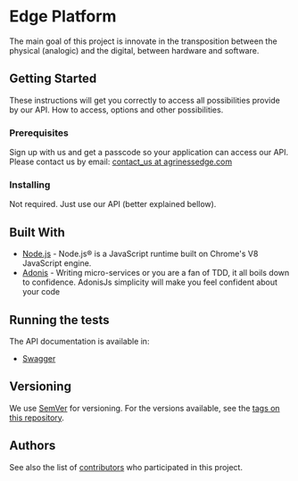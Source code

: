 # Edge Platform

The main goal of this project is innovate in the transposition between the physical (analogic) and the digital, between hardware and software.


## Getting Started

These instructions will get you correctly to access all possibilities provide by our API. How to access, options and other possibilities.


### Prerequisites

Sign up with us and get a passcode so your application can access our API. Please contact us by email: [contact_us at agrinessedge.com](mailto:contact_us@agrinessedge.com)


### Installing 

Not required. Just use our API (better explained bellow).

## Built With

* [Node.js](https://nodejs.org) - Node.js® is a JavaScript runtime built on Chrome's V8 JavaScript engine.
* [Adonis](https://www.adonisjs.com/) - Writing micro-services or you are a fan of TDD, it all boils down to confidence. AdonisJs simplicity will make you feel confident about your code


## Running the tests

The API documentation is available in: 

* [Swagger](https://app.swaggerhub.com/apis/lxastre/portia/2.0-oas3)

## Versioning

We use [SemVer](http://semver.org/) for versioning. For the versions available, see the [tags on this repository](https://github.com/agrinessedge/portia-iot-api-docs/tags). 


## Authors

See also the list of [contributors](https://github.com/agrinessedge/portia-iot-api-docs/contributors) who participated in this project.

